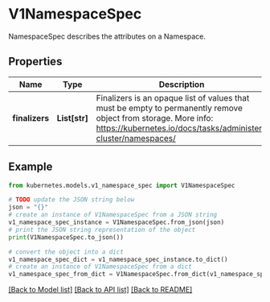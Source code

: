 # V1NamespaceSpec

NamespaceSpec describes the attributes on a Namespace.

## Properties

Name | Type | Description | Notes
------------ | ------------- | ------------- | -------------
**finalizers** | **List[str]** | Finalizers is an opaque list of values that must be empty to permanently remove object from storage. More info: https://kubernetes.io/docs/tasks/administer-cluster/namespaces/ | [optional] 

## Example

```python
from kubernetes.models.v1_namespace_spec import V1NamespaceSpec

# TODO update the JSON string below
json = "{}"
# create an instance of V1NamespaceSpec from a JSON string
v1_namespace_spec_instance = V1NamespaceSpec.from_json(json)
# print the JSON string representation of the object
print(V1NamespaceSpec.to_json())

# convert the object into a dict
v1_namespace_spec_dict = v1_namespace_spec_instance.to_dict()
# create an instance of V1NamespaceSpec from a dict
v1_namespace_spec_from_dict = V1NamespaceSpec.from_dict(v1_namespace_spec_dict)
```
[[Back to Model list]](../README.md#documentation-for-models) [[Back to API list]](../README.md#documentation-for-api-endpoints) [[Back to README]](../README.md)


